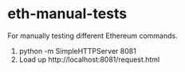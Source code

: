 # eth-manual-tests

For manually testing different Ethereum commands.

1. python -m SimpleHTTPServer 8081
2. Load up http://localhost:8081/request.html
